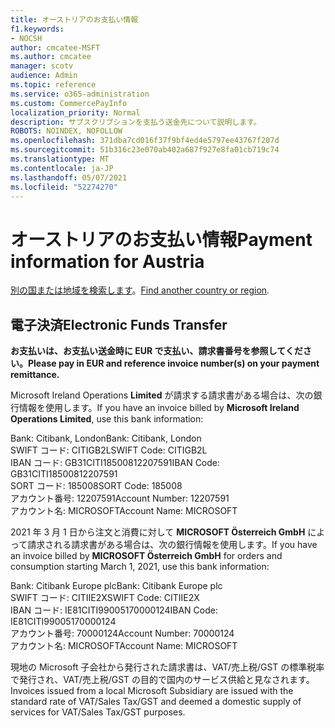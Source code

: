 ```yaml
---
title: オーストリアのお支払い情報
f1.keywords:
- NOCSH
author: cmcatee-MSFT
ms.author: cmcatee
manager: scotv
audience: Admin
ms.topic: reference
ms.service: o365-administration
ms.custom: CommercePayInfo
localization_priority: Normal
description: サブスクリプションを支払う送金先について説明します。
ROBOTS: NOINDEX, NOFOLLOW
ms.openlocfilehash: 371dba7cd016f37f9bf4ed4e5797ee43767f207d
ms.sourcegitcommit: 51b316c23e070ab402a687f927e8fa01cb719c74
ms.translationtype: MT
ms.contentlocale: ja-JP
ms.lasthandoff: 05/07/2021
ms.locfileid: "52274270"
---
```

# <a name="payment-information-for-austria"></a><span data-ttu-id="eb0a3-103">オーストリアのお支払い情報</span><span class="sxs-lookup"><span data-stu-id="eb0a3-103">Payment information for Austria</span></span>

<span data-ttu-id="eb0a3-104">[別の国または地域を検索します](../billing-and-payments/pay-for-your-subscription.md)。</span><span class="sxs-lookup"><span data-stu-id="eb0a3-104">[Find another country or region](../billing-and-payments/pay-for-your-subscription.md).</span></span>

## <a name="electronic-funds-transfer"></a><span data-ttu-id="eb0a3-105">電子決済</span><span class="sxs-lookup"><span data-stu-id="eb0a3-105">Electronic Funds Transfer</span></span>

<span data-ttu-id="eb0a3-106">**お支払いは、お支払い送金時に EUR で支払い、請求書番号を参照してください。**</span><span class="sxs-lookup"><span data-stu-id="eb0a3-106">**Please pay in EUR and reference invoice number(s) on your payment remittance.**</span></span>

<span data-ttu-id="eb0a3-107">Microsoft Ireland Operations **Limited** が請求する請求書がある場合は、次の銀行情報を使用します。</span><span class="sxs-lookup"><span data-stu-id="eb0a3-107">If you have an invoice billed by **Microsoft Ireland Operations Limited**, use this bank information:</span></span>

<span data-ttu-id="eb0a3-108">Bank: Citibank, London</span><span class="sxs-lookup"><span data-stu-id="eb0a3-108">Bank: Citibank, London</span></span>\
<span data-ttu-id="eb0a3-109">SWIFT コード: CITIGB2L</span><span class="sxs-lookup"><span data-stu-id="eb0a3-109">SWIFT Code: CITIGB2L</span></span>\
<span data-ttu-id="eb0a3-110">IBAN コード: GB31CITI18500812207591</span><span class="sxs-lookup"><span data-stu-id="eb0a3-110">IBAN Code: GB31CITI18500812207591</span></span>\
<span data-ttu-id="eb0a3-111">SORT コード: 185008</span><span class="sxs-lookup"><span data-stu-id="eb0a3-111">SORT Code: 185008</span></span>\
<span data-ttu-id="eb0a3-112">アカウント番号: 12207591</span><span class="sxs-lookup"><span data-stu-id="eb0a3-112">Account Number: 12207591</span></span>\
<span data-ttu-id="eb0a3-113">アカウント名: MICROSOFT</span><span class="sxs-lookup"><span data-stu-id="eb0a3-113">Account Name: MICROSOFT</span></span>

<span data-ttu-id="eb0a3-114">2021 年 3 月 1 日から注文と消費に対して **MICROSOFT Österreich GmbH** によって請求される請求書がある場合は、次の銀行情報を使用します。</span><span class="sxs-lookup"><span data-stu-id="eb0a3-114">If you have an invoice billed by **MICROSOFT Österreich GmbH** for orders and consumption starting March 1, 2021, use this bank information:</span></span>

<span data-ttu-id="eb0a3-115">Bank: Citibank Europe plc</span><span class="sxs-lookup"><span data-stu-id="eb0a3-115">Bank: Citibank Europe plc</span></span>\
<span data-ttu-id="eb0a3-116">SWIFT コード: CITIIE2X</span><span class="sxs-lookup"><span data-stu-id="eb0a3-116">SWIFT Code: CITIIE2X</span></span>\
<span data-ttu-id="eb0a3-117">IBAN コード: IE81CITI99005170000124</span><span class="sxs-lookup"><span data-stu-id="eb0a3-117">IBAN Code: IE81CITI99005170000124</span></span>\
<span data-ttu-id="eb0a3-118">アカウント番号: 70000124</span><span class="sxs-lookup"><span data-stu-id="eb0a3-118">Account Number: 70000124</span></span>\
<span data-ttu-id="eb0a3-119">アカウント名: MICROSOFT</span><span class="sxs-lookup"><span data-stu-id="eb0a3-119">Account Name: MICROSOFT</span></span>

<span data-ttu-id="eb0a3-120">現地の Microsoft 子会社から発行された請求書は、VAT/売上税/GST の標準税率で発行され、VAT/売上税/GST の目的で国内のサービス供給と見なされます。</span><span class="sxs-lookup"><span data-stu-id="eb0a3-120">Invoices issued from a local Microsoft Subsidiary are issued with the standard rate of VAT/Sales Tax/GST and deemed a domestic supply of services for VAT/Sales Tax/GST purposes.</span></span>
